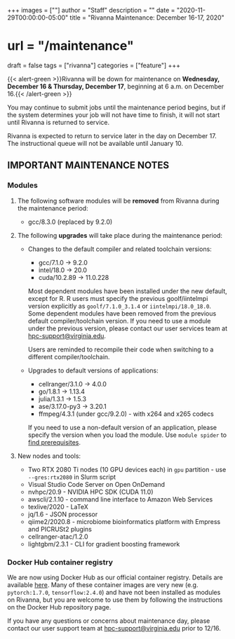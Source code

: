 +++
images = [""]
author = "Staff"
description = ""
date = "2020-11-29T00:00:00-05:00"
title = "Rivanna Maintenance: December 16-17, 2020"
# url = "/maintenance"
draft = false
tags = ["rivanna"]
categories = ["feature"]
+++


{{< alert-green >}}Rivanna will be down for maintenance on <strong>Wednesday, December 16 & Thursday, December 17</strong>, beginning at 6 a.m. on December 16.{{< /alert-green >}}

You may continue to submit jobs until the maintenance period begins, but if the system determines your job will not have time to finish, it will not start until Rivanna is returned to service.
<!--more-->

Rivanna is expected to return to service later in the day on December 17. The instructional queue will not be available until January 10.

## IMPORTANT MAINTENANCE NOTES

### Modules

1. The following software modules will be **removed** from Rivanna during the maintenance period:
    - gcc/8.3.0 (replaced by 9.2.0)

1. The following **upgrades** will take place during the maintenance period:
    - Changes to the default compiler and related toolchain versions:
        - gcc/7.1.0 -> 9.2.0
        - intel/18.0 -> 20.0
        - cuda/10.2.89 -> 11.0.228

        Most dependent modules have been installed under the new default, except for R. R users must specify the previous goolf/iintelmpi version explicitly as `goolf/7.1.0_3.1.4` or `iintelmpi/18.0_18.0`. Some dependent modules have been removed from the previous default compiler/toolchain version. If you need to use a module under the previous version, please contact our user services team at hpc-support@virginia.edu.

        Users are reminded to recompile their code when switching to a different compiler/toolchain.

    - Upgrades to default versions of applications:
        - cellranger/3.1.0 -> 4.0.0
        - go/1.8.1 -> 1.13.4
        - julia/1.3.1 -> 1.5.3
        - ase/3.17.0-py3 -> 3.20.1
        - ffmpeg/4.3.1 (under gcc/9.2.0) - with x264 and x265 codecs

        If you need to use a non-default version of an application, please specify the version when you load the module. Use `module spider` to [find prerequisites](/userinfo/rivanna/software/modules).
 
1. New nodes and tools:
    - Two RTX 2080 Ti nodes (10 GPU devices each) in `gpu` partition - use `--gres:rtx2080` in Slurm script
    - Visual Studio Code Server on Open OnDemand
    - nvhpc/20.9 - NVIDIA HPC SDK (CUDA 11.0)
    - awscli/2.1.10 - command line interface to Amazon Web Services
    - texlive/2020 - LaTeX
    - jq/1.6 - JSON processor
    - qiime2/2020.8 - microbiome bioinformatics platform with Empress and PICRUSt2 plugins
    - cellranger-atac/1.2.0
    - lightgbm/2.3.1 - CLI for gradient boosting framework

### Docker Hub container registry
We are now using Docker Hub as our official container registry. Details are available [here](/userinfo/rivanna/software/containers/#container-registries-for-uva-research-computing). Many of these container images are very new (e.g. `pytorch:1.7.0`, `tensorflow:2.4.0`) and have not been installed as modules on Rivanna, but you are welcome to use them by following the instructions on the Docker Hub repository page.

If you have any questions or concerns about maintenance day, please contact our user support team at hpc-support@virginia.edu prior to 12/16.
